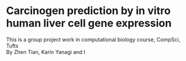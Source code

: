 # Carcinogen prediction by in vitro human liver cell gene expression
This is a group project work in computational biology course, CompSci, Tufts\
By Zhen Tian, Karin Yanagi and I


